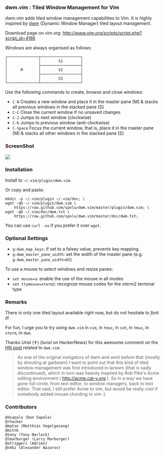 ### dwm.vim : Tiled Window Management for Vim

dwm.vim adds tiled window management capabilities to Vim. It is highly inspired by [dwm](http://dwm.suckless.org/) (Dynamic Window Manager) tiled layout management. 

Download page on vim.org: http://www.vim.org/scripts/script.php?script_id=4186

Windows are always organised as follows: 

```
┌──────────────┬──────────────────┐
│              │        S1        │ 
│              ├──────────────────┤
│      M       │        S2        │ 
│              ├──────────────────┤
│              │        S3        │ 
└──────────────┴──────────────────┘
```

Use the following commands to create, browse and close windows: 

- `C-N` Creates a new window and place it in the master pane [M] & stacks all previous windows in the stacked pane [S]
- `C-C` Close the current window if no unsaved changes 
- `C-J` Jumps to next window (clockwise) 
- `C-K` Jumps to previous window (anti-clockwise) 
- `C-Space` Focus the current window, that is, place it in the master pane [M] & stacks all other windows in the stacked pane [S]

### ScreenShot

![](http://i.imgur.com/TKL4i.png)

### Installation

Install to `~/.vim/plugin/dwm.vim`.

Or copy and paste:

```
mkdir -p ~/.vim/plugin ~/.vim/doc; \
wget -qO ~/.vim/plugin/dwm.vim \
    https://raw.github.com/spolu/dwm.vim/master/plugin/dwm.vim; \
wget -qO ~/.vim/doc/dwm.txt \
    https://raw.github.com/spolu/dwm.vim/master/doc/dwm.txt;
```

You can use `curl -so` if you prefer it over `wget`.

### Optional Settings

- `g:dwm_map_keys`: if set to a falsey value, prevents key mapping.
- `g:dwm_master_pane_width`: set the width of the master pane (e.g. `g:dwm_master_pane_width=85`)

To use a mouse to select windows and resize panes:
- `set mouse=a`: enable the use of the mouse in all modes
- `set ttymouse=xterm2`: recognize mouse codes for the xterm2 terminal type

### Remarks

There is only one tiled layout available right now, but do not hesitate to *fork it*!

For fun, I urge you to try using `dwm.vim` in `vim`, in `tmux`, in `ssh`, in `tmux`, in `xterm`, in `dwm`.

Thanks Uriel (✝) (*luriel* on HackerNews) for this awesome comment on the [HN post](http://news.ycombinator.com/item?id=4419530) 
related to `dwm.vim`:

> As one of the original instigators of dwm and wmii before that (mostly by shouting at garbeam) 
> I want to point out that this kind of tiled window management was first introduced in larswm 
> (that is sadly discontinued), which in turn was heavily inspired by Rob Pike's Acme editing 
> environment ( http://acme.cat-v.org ). 
> So in a way we have gone full circle, from text editor, to window managers, back to text editor.
> That said, I still prefer Acme to vim, but would be really cool if somebody added mouse chording to vim :)

### Contributors

```
@dsapala (Dan Sapala)
@rhacker
@matze (Matthias Vogelgesang)
@mitnk
@tony (Tony Narlock)
@lmarburger (Larry Marburger)
@afriggeri (Adrien)
@n4kz (Alexander Nazarov)
```

